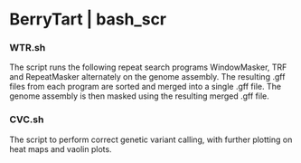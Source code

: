 # BerryTart | bash_scr

### WTR.sh
The script runs the following repeat search programs WindowMasker, TRF and RepeatMasker alternately on the genome assembly. The resulting .gff files from each program are sorted and merged into a single .gff file. The genome assembly is then masked using the resulting merged .gff file.

### CVC.sh
The script to perform correct genetic variant calling, with further plotting on heat maps and vaolin plots.
